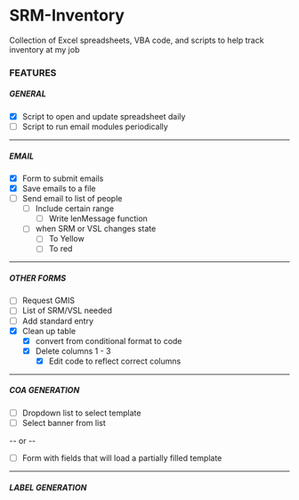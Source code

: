 # SRM-Inventory
Collection of Excel spreadsheets, VBA code, and scripts to help track inventory at my job

### FEATURES

##### GENERAL

* [x] Script to open and update spreadsheet daily
* [ ] Script to run email modules periodically

---
##### EMAIL

* [x] Form to submit emails
* [x] Save emails to a file
* [ ] Send email to list of people
	* [ ] Include certain range
		* [ ] Write lenMessage function 
	* [ ] when SRM or VSL changes state
		* [ ] To Yellow
		* [ ] To red
  
---
##### OTHER FORMS

* [ ] Request GMIS
* [ ] List of SRM/VSL needed
* [ ] Add standard entry
* [x] Clean up table
	* [x] convert from conditional format to code
	* [x] Delete columns 1 - 3
		* [x] Edit code to reflect correct columns

---
##### COA GENERATION

* [ ] Dropdown list to select template
* [ ] Select banner from list

-- or --

* [ ] Form with fields that will load a partially filled template

---
##### LABEL GENERATION
